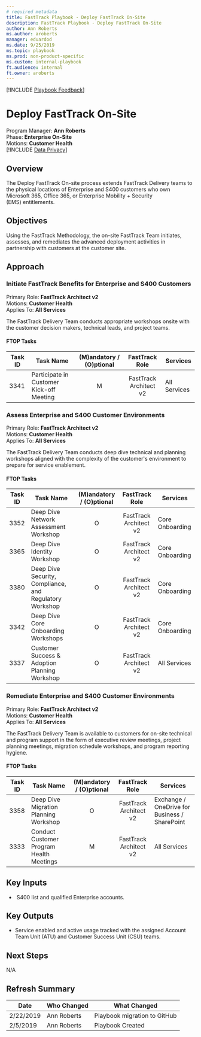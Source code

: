 ```yaml
---  
# required metadata  
title: FastTrack Playbook - Deploy FastTrack On-Site  
description: FastTrack Playbook - Deploy FastTrack On-Site  
author: Ann Roberts  
ms.author: aroberts  
manager: eduardod  
ms.date: 9/25/2019  
ms.topic: playbook  
ms.prod: non-product-specific  
ms.custom: internal-playbook  
ft.audience: internal  
ft.owner: aroberts  
---  
```

[!INCLUDE [Playbook Feedback](./includes/questions-feedback.md)]  

# Deploy FastTrack On-Site

Program Manager: **Ann Roberts**  
Phase: **Enterprise On-Site**  
Motions: **Customer Health**  
[!INCLUDE [Data Privacy](./includes/playbook-data-privacy.md)]  

## Overview

The Deploy FastTrack On-site process extends FastTrack Delivery teams to
the physical locations of Enterprise and S400 customers who own
Microsoft 365, Office 365, or Enterprise Mobility + Security
(EMS) entitlements. 

## Objectives

Using the FastTrack Methodology, the on-site FastTrack Team initiates,
assesses, and remediates the advanced deployment activities in
partnership with customers at the customer site.

## Approach

### Initiate FastTrack Benefits for Enterprise and S400 Customers

Primary Role: **FastTrack Architect v2**  
Motions: **Customer Health**  
Applies To: **All Services**

The FastTrack Delivery Team conducts appropriate workshops onsite with
the customer decision makers, technical leads, and project teams.

#### FTOP Tasks

| Task ID | Task Name                                | (M)andatory / (O)ptional |     FastTrack Role     | Services     |
| ------- | ---------------------------------------- | :----------------------: | :--------------------: | ------------ |
| 3341    | Participate in Customer Kick-off Meeting |            M             | FastTrack Architect v2 | All Services |

### Assess Enterprise and S400 Customer Environments

Primary Role: **FastTrack Architect v2**  
Motions: **Customer Health**  
Applies To: **All Services**

The FastTrack Delivery Team conducts deep dive technical and planning
workshops aligned with the complexity of the customer's environment to
prepare for service enablement.

#### FTOP Tasks

| Task ID | Task Name                                               | (M)andatory / (O)ptional |     FastTrack Role     | Services        |
| ------- | ------------------------------------------------------- | :----------------------: | :--------------------: | --------------- |
| 3352    | Deep Dive Network Assessment Workshop                   |            O             | FastTrack Architect v2 | Core Onboarding |
| 3365    | Deep Dive Identity Workshop                             |            O             | FastTrack Architect v2 | Core Onboarding |
| 3380    | Deep Dive Security, Compliance, and Regulatory Workshop |            O             | FastTrack Architect v2 | Core Onboarding |
| 3342    | Deep Dive Core Onboarding Workshops                     |            O             | FastTrack Architect v2 | Core Onboarding |
| 3337    | Customer Success & Adoption Planning Workshop           |            O             | FastTrack Architect v2 | All Services    |

### Remediate Enterprise and S400 Customer Environments

Primary Role: **FastTrack Architect v2**  
Motions: **Customer Health**   
Applies To: **All Services**

The FastTrack Delivery Team is available to customers for on-site
technical and program support in the form of executive review meetings,
project planning meetings, migration schedule workshops, and program
reporting hygiene.

#### FTOP Tasks

| Task ID | Task Name                                | (M)andatory / (O)ptional |     FastTrack Role     | Services                                      |
| ------- | ---------------------------------------- | :----------------------: | :--------------------: | --------------------------------------------- |
| 3358    | Deep Dive Migration Planning Workshop    |            O             | FastTrack Architect v2 | Exchange / OneDrive for Business / SharePoint |
| 3333    | Conduct Customer Program Health Meetings |            M             | FastTrack Architect v2 | All Services                                  |

## Key Inputs

  -  S400 list and qualified Enterprise accounts. 

## Key Outputs

  - Service enabled and active usage tracked with the assigned Account
    Team Unit (ATU) and Customer Success Unit (CSU) teams.

## Next Steps

N/A

## Refresh Summary

| Date      | Who Changed | What Changed                 |
| --------- | ----------- | ---------------------------- |
| 2/22/2019 | Ann Roberts | Playbook migration to GitHub |
| 2/5/2019  | Ann Roberts | Playbook Created             |
